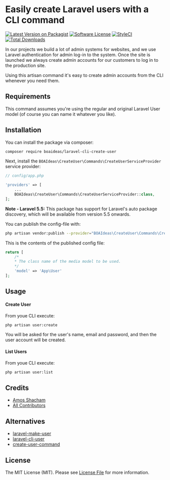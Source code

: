 # Easily create Laravel users with a CLI command
[![Latest Version on Packagist](https://img.shields.io/packagist/v/boaideas/laravel-cli-create-user.svg?style=flat-square)](https://packagist.org/packages/boaideas/laravel-cli-create-user)
[![Software License](https://img.shields.io/packagist/l/boaideas/laravel-cli-create-user.svg?style=flat-square)](LICENSE.md)
[![StyleCI](https://styleci.io/repos/100930843/shield?branch=master)](https://styleci.io/repos/100930843)
[![Total Downloads](https://img.shields.io/packagist/dt/boaideas/laravel-cli-create-user.svg?style=flat-square)](https://packagist.org/packages/boaideas/laravel-cli-create-user)

In our projects we build a lot of admin systems for websites, and we use Laravel authentication for admin log-in to the system. Once the site is launched we always create admin accounts for our customers to log in to the production site.

Using this artisan command it's easy to create admin accounts from the CLI whenever you need them.

## Requirements

This command assumes you're using the regular and original Laravel User model (of course you can name it whatever you like).

## Installation

You can install the package via composer:

```bash
composer require boaideas/laravel-cli-create-user
```

Next, install the `BOAIdeas\CreateUser\Commands\CreateUserServiceProvider` service provider:

```php
// config/app.php

'providers' => [
    ...
    BOAIdeas\CreateUser\Commands\CreateUserServiceProvider::class,
];
```

__Note - Laravel 5.5:__ This package has support for Laravel's auto package discovery, which will be available from version 5.5 onwards.

You can publish the config-file with:

```bash
php artisan vendor:publish --provider="BOAIdeas\CreateUser\Commands\CreateUserServiceProvider"
```

This is the contents of the published config file:

```php
return [
    /*
    * The class name of the media model to be used.
    */
    'model' => 'App\User'
];
```

## Usage

#### Create User
From youe CLI execute:

```bash
php artisan user:create
```

You will be asked for the user's name, email and password, and then the user account will be created.

#### List Users
From youe CLI execute:

```bash
php artisan user:list
```

## Credits

- [Amos Shacham](https://github.com/amosmos)
- [All Contributors](../../contributors)

## Alternatives

- [laravel-make-user](https://github.com/michaeldyrynda/laravel-make-user)
- [laravel-cli-user](https://github.com/subdesign/laravel-cli-user)
- [create-user-command](https://github.com/rap2hpoutre/create-user-command)

## License

The MIT License (MIT). Please see [License File](LICENSE.md) for more information.
